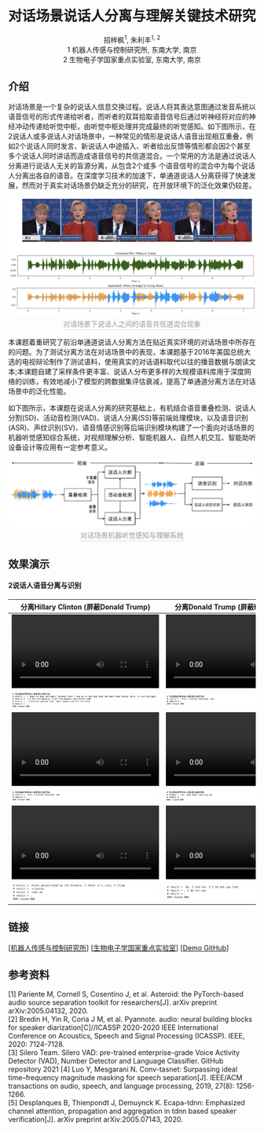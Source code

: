 # <center>对话场景说话人分离与理解关键技术研究</center>

<center>招梓枫<sup>1</sup>, 朱利丰<sup>1, 2</sup></center> 

<center> 1 机器人传感与控制研究所, 东南大学, 南京 </center>

<center> 2 生物电子学国家重点实验室, 东南大学, 南京 </center>

## 介绍

对话场景是一个复杂的说话人信息交换过程。说话人将其表达意图通过发音系统以语音信号的形式传递给听者，而听者的双耳拾取语音信号后通过听神经将对应的神经冲动传递给听觉中枢，由听觉中枢处理并完成最终的听觉感知。如下图所示，在2说话人或多说话人对话场景中，一种常见的情形是说话人语音出现相互重叠，例如2个说话人同时发言、新说话人中途插入、听者给出反馈等情形都会因2个甚至多个说话人同时讲话而造成语音信号的共信道混合。一个常用的方法是通过说话人分离进行说话人无关的盲源分离，从包含2个或多 个语音信号的混合中为每个说话人分离出各自的语音。在深度学习技术的加速下，单通道说话人分离获得了快速发展，然而对于真实对话场景仍缺乏充分的研究，在开放环境下的泛化效果仍较差。

<div align=center>
  <img src="fig/cochannel.png" width="580" height=auto />
</div>
<center>
  <div style="color:orange; border-bottom: 1px solid #d9d9d9; display: inline-block; color: #999; padding: 2px;">对话场景下说话人之间的语音共信道混合现象</div>
</center>
   
本课题着重研究了前沿单通道说话人分离方法在贴近真实环境的对话场景中所存在的问题。为了测试分离方法在对话场景中的表现，本课题基于2016年美国总统大选的电视辩论制作了测试语料，使用真实的对话语料取代以往的播音数据与朗读文本;本课题自建了采样条件更丰富、说话人分布更多样的大规模语料库用于深度网络的训练，有效地减小了模型的跨数据集评估衰减，提高了单通道分离方法在对话场景中的泛化性能。

如下图所示，本课题在说话人分离的研究基础上，有机结合语音重叠检测、说话人分割(SD)、活动音检测(VAD)、说话人分离(SS)等前端处理模块，以及语音识别(ASR)、声纹识别(SV)、语音情感识别等后端识别模块构建了一个面向对话场景的机器听觉感知综合系统，对视频理解分析、智能机器人、自然人机交互、智能助听设备设计等应用有一定参考意义。

<div align=center>
  <img src="fig/pipeline.png" width="580" height=auto />
</div>
<center>
  <div style="color:orange; border-bottom: 1px solid #d9d9d9; display: inline-block; color: #999; padding: 2px;">对话场景机器听觉感知与理解系统</div>
</center>

## 效果演示

#### 2说话人语音分离与识别

| <center>分离Hillary Clinton (屏蔽Donald Trump)</center> | <center>分离Donald Trump (屏蔽Hillary Clinton)</center> | <center>原始视频</center> |
| :--- | :--- | :--- |
|<video id="video" controls preload poster=""><source id="mp4" src="https://user-images.githubusercontent.com/87401944/158050310-b2ac9e8d-af49-4f49-952d-daf7e26a9874.mp4" type="video/mp4"></videos>|<video id="video" controls preload poster=""><source id="mp4" src="https://user-images.githubusercontent.com/87401944/158050314-614f801e-ca74-4b17-8ce4-ea1b79f81908.mp4" type="video/mp4"></videos>|<video id="video" controls preload poster=""><source id="mp4" src="https://user-images.githubusercontent.com/87401944/158050264-d92fb19b-fd1a-48ba-842a-cb50e7a6e5a7.mp4" type="video/mp4"></videos>|
|<img src="fig/mix1_s1.png"/>|<img src="fig/mix1_s2.png"/>| <center>---</center> |
|<video id="video" controls preload poster=""><source id="mp4" src="https://user-images.githubusercontent.com/87401944/158050586-695be9e2-425e-40bf-95eb-bc56ed87818e.mp4" type="video/mp4"></videos>|<video id="video" controls preload poster=""><source id="mp4" src="https://user-images.githubusercontent.com/87401944/158050590-961c1b8c-31f4-4eb0-b5df-ca310fc9408f.mp4" type="video/mp4"></videos>|<video id="video" controls preload poster=""><source id="mp4" src="https://user-images.githubusercontent.com/87401944/158050584-3546465b-dee5-4723-b305-0700743f27f1.mp4" type="video/mp4"></videos>|
|<img src="fig/mix1_s2.png"/>|<img src="fig/mix2_s2.png"/>| <center>---</center> |
|<video id="video" controls preload poster=""><source id="mp4" src="https://user-images.githubusercontent.com/87401944/158050627-70f05787-0d4e-4bd7-b385-f6a95f975813.mp4" type="video/mp4"></videos>|<video id="video" controls preload poster=""><source id="mp4" src="https://user-images.githubusercontent.com/87401944/158050631-9704acbd-d84a-4079-b6df-60e0c751d870.mp4" type="video/mp4"></videos>|<video id="video" controls preload poster=""><source id="mp4" src="https://user-images.githubusercontent.com/87401944/158050624-37ab323d-f657-41e5-8086-07e944a73b57.mp4" type="video/mp4"></videos>|
|<img src="fig/mix3_s1.png"/>|<img src="fig/mix3_s2.png"/>| <center>---</center> |

<!---
https://user-images.githubusercontent.com/87401944/158050310-b2ac9e8d-af49-4f49-952d-daf7e26a9874.mp4
https://user-images.githubusercontent.com/87401944/158050314-614f801e-ca74-4b17-8ce4-ea1b79f81908.mp4
https://user-images.githubusercontent.com/87401944/158050264-d92fb19b-fd1a-48ba-842a-cb50e7a6e5a7.mp4

https://user-images.githubusercontent.com/87401944/158050586-695be9e2-425e-40bf-95eb-bc56ed87818e.mp4
https://user-images.githubusercontent.com/87401944/158050590-961c1b8c-31f4-4eb0-b5df-ca310fc9408f.mp4
https://user-images.githubusercontent.com/87401944/158050584-3546465b-dee5-4723-b305-0700743f27f1.mp4

https://user-images.githubusercontent.com/87401944/158050627-70f05787-0d4e-4bd7-b385-f6a95f975813.mp4
https://user-images.githubusercontent.com/87401944/158050631-9704acbd-d84a-4079-b6df-60e0c751d870.mp4
https://user-images.githubusercontent.com/87401944/158050624-37ab323d-f657-41e5-8086-07e944a73b57.mp4
-->

## 链接

[[机器人传感与控制研究所](https://ins.seu.edu.cn/26900/list2.htm)] [[生物电子学国家重点实验室](https://sklb.seu.edu.cn/18466/list.htm)] [[Demo GitHub](https://github.com/ZhaZhaFon/demo-speakerseparation)]

## 参考资料

[1] Pariente M, Cornell S, Cosentino J, et al. Asteroid: the PyTorch-based audio source separation toolkit for researchers[J]. arXiv preprint arXiv:2005.04132, 2020.  
[2] Bredin H, Yin R, Coria J M, et al. Pyannote. audio: neural building blocks for speaker diarization[C]//ICASSP 2020-2020 IEEE International Conference on Acoustics, Speech and Signal Processing (ICASSP). IEEE, 2020: 7124-7128.   
[3] Silero Team. Silero VAD: pre-trained enterprise-grade Voice Activity Detector (VAD), Number Detector and Language Classifier. GitHub repository 2021
[4] Luo Y, Mesgarani N. Conv-tasnet: Surpassing ideal time–frequency magnitude masking for speech separation[J]. IEEE/ACM transactions on audio, speech, and language processing, 2019, 27(8): 1256-1266.  
[5] Desplanques B, Thienpondt J, Demuynck K. Ecapa-tdnn: Emphasized channel attention, propagation and aggregation in tdnn based speaker verification[J]. arXiv preprint arXiv:2005.07143, 2020.  
 
